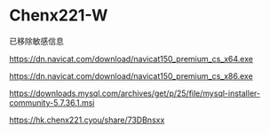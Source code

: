 # Chenx221-W
已移除敏感信息

https://dn.navicat.com/download/navicat150_premium_cs_x64.exe

https://dn.navicat.com/download/navicat150_premium_cs_x86.exe

https://downloads.mysql.com/archives/get/p/25/file/mysql-installer-community-5.7.36.1.msi

https://hk.chenx221.cyou/share/73DBnsxx